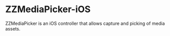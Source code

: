 # ZZMediaPicker-iOS
ZZMediaPicker is an iOS controller that allows capture and picking of media assets.
